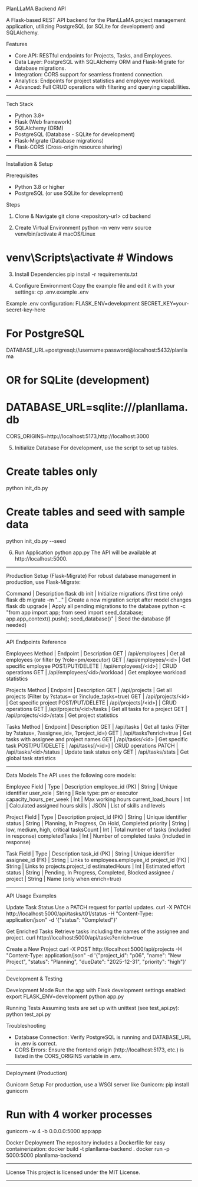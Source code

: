PlanLLaMA Backend API

A Flask-based REST API backend for the PlanLLaMA project management application, utilizing PostgreSQL (or SQLite for development) and SQLAlchemy.

Features

  - Core API: RESTful endpoints for Projects, Tasks, and Employees.
  - Data Layer: PostgreSQL with SQLAlchemy ORM and Flask-Migrate for database migrations.
  - Integration: CORS support for seamless frontend connection.
  - Analytics: Endpoints for project statistics and employee workload.
  - Advanced: Full CRUD operations with filtering and querying capabilities.

-----

Tech Stack

  - Python 3.8+
  - Flask (Web framework)
  - SQLAlchemy (ORM)
  - PostgreSQL (Database - SQLite for development)
  - Flask-Migrate (Database migrations)
  - Flask-CORS (Cross-origin resource sharing)

-----

Installation & Setup

Prerequisites

  - Python 3.8 or higher
  - PostgreSQL (or use SQLite for development)

Steps

1.  Clone & Navigate
    git clone \<repository-url\>
    cd backend

2.  Create Virtual Environment
    python -m venv venv
    source venv/bin/activate  \# macOS/Linux

# venv\\Scripts\\activate   \# Windows

3.  Install Dependencies
    pip install -r requirements.txt

4.  Configure Environment
    Copy the example file and edit it with your settings:
    cp .env.example .env

Example .env configuration:
FLASK\_ENV=development
SECRET\_KEY=your-secret-key-here

# For PostgreSQL

DATABASE\_URL=postgresql://username:password@localhost:5432/planllama

# OR for SQLite (development)

# DATABASE\_URL=sqlite:///planllama.db

CORS\_ORIGINS=http://localhost:5173,http://localhost:3000

5.  Initialize Database
    For development, use the script to set up tables.

# Create tables only

python init\_db.py

# Create tables and seed with sample data

python init\_db.py --seed

6.  Run Application
    python app.py
    The API will be available at http://localhost:5000.

-----

Production Setup (Flask-Migrate)
For robust database management in production, use Flask-Migrate:

Command | Description
flask db init | Initialize migrations (first time only)
flask db migrate -m "..." | Create a new migration script after model changes
flask db upgrade | Apply all pending migrations to the database
python -c "from app import app; from seed import seed\_database; app.app\_context().push(); seed\_database()" | Seed the database (if needed)

-----

API Endpoints Reference

Employees
Method | Endpoint | Description
GET | /api/employees | Get all employees (or filter by ?role=pm/executor)
GET | /api/employees/\<id\> | Get specific employee
POST/PUT/DELETE | /api/employees[/\<id\>] | CRUD operations
GET | /api/employees/\<id\>/workload | Get employee workload statistics

Projects
Method | Endpoint | Description
GET | /api/projects | Get all projects (Filter by ?status= or ?include\_tasks=true)
GET | /api/projects/\<id\> | Get specific project
POST/PUT/DELETE | /api/projects[/\<id\>] | CRUD operations
GET | /api/projects/\<id\>/tasks | Get all tasks for a project
GET | /api/projects/\<id\>/stats | Get project statistics

Tasks
Method | Endpoint | Description
GET | /api/tasks | Get all tasks (Filter by ?status=, ?assignee\_id=, ?project\_id=)
GET | /api/tasks?enrich=true | Get tasks with assignee and project names
GET | /api/tasks/\<id\> | Get specific task
POST/PUT/DELETE | /api/tasks[/\<id\>] | CRUD operations
PATCH | /api/tasks/\<id\>/status | Update task status only
GET | /api/tasks/stats | Get global task statistics

-----

Data Models
The API uses the following core models:

Employee
Field | Type | Description
employee\_id (PK) | String | Unique identifier
user\_role | String | Role type: pm or executor
capacity\_hours\_per\_week | Int | Max working hours
current\_load\_hours | Int | Calculated assigned hours
skills | JSON | List of skills and levels

Project
Field | Type | Description
project\_id (PK) | String | Unique identifier
status | String | Planning, In Progress, On Hold, Completed
priority | String | low, medium, high, critical
tasksCount | Int | Total number of tasks (included in response)
completedTasks | Int | Number of completed tasks (included in response)

Task
Field | Type | Description
task\_id (PK) | String | Unique identifier
assignee\_id (FK) | String | Links to employees.employee\_id
project\_id (FK) | String | Links to projects.project\_id
estimatedHours | Int | Estimated effort
status | String | Pending, In Progress, Completed, Blocked
assignee / project | String | Name (only when enrich=true)

-----

API Usage Examples

Update Task Status
Use a PATCH request for partial updates.
curl -X PATCH http://localhost:5000/api/tasks/t01/status -H "Content-Type: application/json" -d '{"status": "Completed"}'

Get Enriched Tasks
Retrieve tasks including the names of the assignee and project.
curl http://localhost:5000/api/tasks?enrich=true

Create a New Project
curl -X POST http://localhost:5000/api/projects -H "Content-Type: application/json" -d '{"project\_id": "p06", "name": "New Project", "status": "Planning", "dueDate": "2025-12-31", "priority": "high"}'

-----

Development & Testing

Development Mode
Run the app with Flask development settings enabled:
export FLASK\_ENV=development
python app.py

Running Tests
Assuming tests are set up with unittest (see test\_api.py):
python test\_api.py

Troubleshooting

  - Database Connection: Verify PostgreSQL is running and DATABASE\_URL in .env is correct.
  - CORS Errors: Ensure the frontend origin (http://localhost:5173, etc.) is listed in the CORS\_ORIGINS variable in .env.

-----

Deployment (Production)

Gunicorn Setup
For production, use a WSGI server like Gunicorn:
pip install gunicorn

# Run with 4 worker processes

gunicorn -w 4 -b 0.0.0.0:5000 app:app

Docker Deployment
The repository includes a Dockerfile for easy containerization:
docker build -t planllama-backend .
docker run -p 5000:5000 planllama-backend

-----

License
This project is licensed under the MIT License.

-----